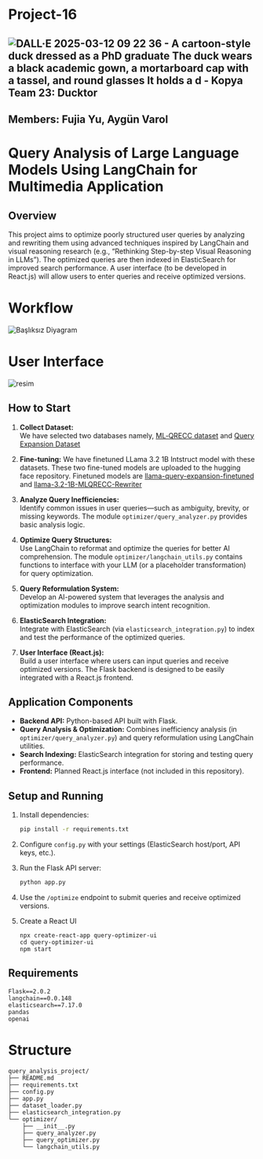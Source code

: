 # Project-16

## ![DALL·E 2025-03-12 09 22 36 - A cartoon-style duck dressed as a PhD graduate  The duck wears a black academic gown, a mortarboard cap with a tassel, and round glasses  It holds a d - Kopya](https://github.com/user-attachments/assets/2e35cf31-4e02-4e33-8fe4-c80e519a09a2) Team 23: Ducktor 




## Members: Fujia Yu, Aygün Varol

# Query Analysis of Large Language Models Using LangChain for Multimedia Application

## Overview
This project aims to optimize poorly structured user queries by analyzing and rewriting them using advanced techniques inspired by LangChain and visual reasoning research (e.g., “Rethinking Step-by-step Visual Reasoning in LLMs”). The optimized queries are then indexed in ElasticSearch for improved search performance. A user interface (to be developed in React.js) will allow users to enter queries and receive optimized versions.

# Workflow
![Başlıksız Diyagram](https://github.com/user-attachments/assets/faa079a4-6f68-4aa5-b681-0fe96fc96299)

# User Interface
![resim](https://github.com/user-attachments/assets/0d120919-60fd-482a-a481-b05cef2765e5)

## How to Start
1. **Collect Dataset:**  
   We have selected two databases namely, [ML‑QRECC dataset](https://github.com/apple/ml-qrecc) and [Query Expansion Dataset](https://huggingface.co/datasets/s-emanuilov/query-expansion)

2. **Fine-tuning:**
   We have finetuned LLama 3.2 1B Intstruct model with these datasets. These two fine-tuned models are uploaded to the hugging face repository.
   Finetuned models are [llama-query-expansion-finetuned](https://huggingface.co/Aygun/llama-query-expansion-finetuned) and [llama-3.2-1B-MLQRECC-Rewriter](https://huggingface.co/Aygun/llama-3.2-1B-MLQRECC-Rewriter)

3. **Analyze Query Inefficiencies:**  
   Identify common issues in user queries—such as ambiguity, brevity, or missing keywords. The module `optimizer/query_analyzer.py` provides basic analysis logic.

4. **Optimize Query Structures:**  
   Use LangChain to reformat and optimize the queries for better AI comprehension. The module `optimizer/langchain_utils.py` contains functions to interface with your LLM (or a placeholder transformation) for query optimization.

5. **Query Reformulation System:**  
   Develop an AI-powered system that leverages the analysis and optimization modules to improve search intent recognition.

6. **ElasticSearch Integration:**  
   Integrate with ElasticSearch (via `elasticsearch_integration.py`) to index and test the performance of the optimized queries.

7. **User Interface (React.js):**  
   Build a user interface where users can input queries and receive optimized versions. The Flask backend is designed to be easily integrated with a React.js frontend.

## Application Components
- **Backend API:** Python-based API built with Flask.
- **Query Analysis & Optimization:** Combines inefficiency analysis (in `optimizer/query_analyzer.py`) and query reformulation using LangChain utilities.
- **Search Indexing:** ElasticSearch integration for storing and testing query performance.
- **Frontend:** Planned React.js interface (not included in this repository).

## Setup and Running
1. Install dependencies:
   ```bash
   pip install -r requirements.txt
    ```
2. Configure `config.py` with your settings (ElasticSearch host/port, API keys, etc.).
3. Run the Flask API server:
   ```bash
   python app.py
   ```
4. Use the `/optimize` endpoint to submit queries and receive optimized versions.

5. Create a React UI
   ```
   npx create-react-app query-optimizer-ui
   cd query-optimizer-ui
   npm start
   ```

## Requirements

```plaintext
Flask==2.0.2
langchain==0.0.148
elasticsearch==7.17.0
pandas
openai
```

# Structure

```
query_analysis_project/
├── README.md
├── requirements.txt
├── config.py
├── app.py
├── dataset_loader.py
├── elasticsearch_integration.py
└── optimizer/
    ├── __init__.py
    ├── query_analyzer.py
    ├── query_optimizer.py
    └── langchain_utils.py
```

